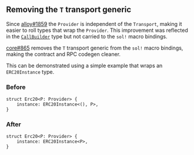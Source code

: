 ## Removing the `T` transport generic

Since [alloy#1859](https://github.com/alloy-rs/alloy/pull/1859) the `Provider` is independent of the `Transport`, making it easier to roll types that wrap the `Provider`. This improvement was reflected in the [`CallBuilder`](https://docs.rs/alloy-contract/latest/alloy_contract/struct.CallBuilder.html) type but not carried to the `sol!` macro bindings.

[core#865](https://github.com/alloy-rs/core/pull/865) removes the `T` transport generic from the `sol!` macro bindings, making the contract and RPC codegen cleaner.

This can be demonstrated using a simple example that wraps an `ERC20Instance` type.

### Before

```rust,no_run
struct Erc20<P: Provider> {
    instance: ERC20Instance<(), P>,
}
```

### After

```rust,no_run
struct Erc20<P: Provider> {
    instance: ERC20Instance<P>,
}
```
